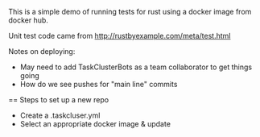 This is a simple demo of running tests for rust using a docker image from docker hub. 

Unit test code came from http://rustbyexample.com/meta/test.html

Notes on deploying:

* May need to add TaskClusterBots as a team collaborator to get things going
* How do we see pushes for "main line" commits

== Steps to set up a new repo

* Create a .taskcluser.yml
* Select an appropriate docker image & update

